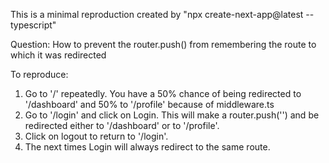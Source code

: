 This is a minimal reproduction created by "npx create-next-app@latest --typescript"

Question:
How to prevent the router.push() from remembering the route to which it was redirected

To reproduce:
1. Go to '/' repeatedly. You have a 50% chance of being redirected to '/dashboard' and 50% to '/profile' because of middleware.ts
2. Go to '/login' and click on Login. This will make a router.push('') and be redirected either to '/dashboard' or to '/profile'.
3. Click on logout to return to '/login'.
4. The next times Login will always redirect to the same route.